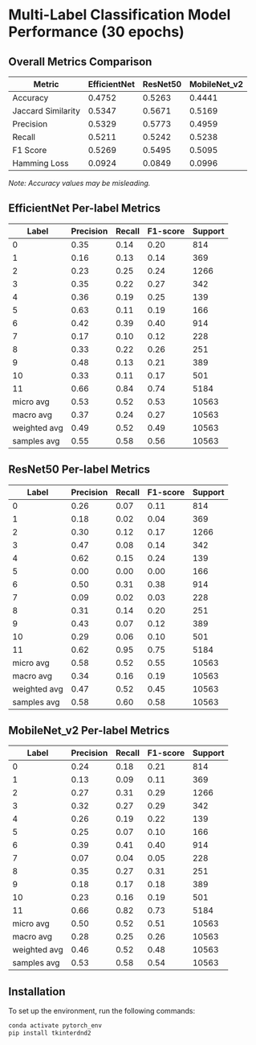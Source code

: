 # Multi-Label Classification Model Performance (30 epochs)

## Overall Metrics Comparison

| Metric | EfficientNet | ResNet50 | MobileNet_v2 |
| --- | --- | --- | --- |
| Accuracy | 0.4752 | 0.5263 | 0.4441 |
| Jaccard Similarity | 0.5347 | 0.5671 | 0.5169 |
| Precision | 0.5329 | 0.5773 | 0.4959 |
| Recall | 0.5211 | 0.5242 | 0.5238 |
| F1 Score | 0.5269 | 0.5495 | 0.5095 |
| Hamming Loss | 0.0924 | 0.0849 | 0.0996 |

*Note: Accuracy values may be misleading.*

## EfficientNet Per-label Metrics

| Label | Precision | Recall | F1-score | Support |
| --- | --- | --- | --- | --- |
| 0 | 0.35 | 0.14 | 0.20 | 814 |
| 1 | 0.16 | 0.13 | 0.14 | 369 |
| 2 | 0.23 | 0.25 | 0.24 | 1266 |
| 3 | 0.35 | 0.22 | 0.27 | 342 |
| 4 | 0.36 | 0.19 | 0.25 | 139 |
| 5 | 0.63 | 0.11 | 0.19 | 166 |
| 6 | 0.42 | 0.39 | 0.40 | 914 |
| 7 | 0.17 | 0.10 | 0.12 | 228 |
| 8 | 0.33 | 0.22 | 0.26 | 251 |
| 9 | 0.48 | 0.13 | 0.21 | 389 |
| 10 | 0.33 | 0.11 | 0.17 | 501 |
| 11 | 0.66 | 0.84 | 0.74 | 5184 |
| micro avg | 0.53 | 0.52 | 0.53 | 10563 |
| macro avg | 0.37 | 0.24 | 0.27 | 10563 |
| weighted avg | 0.49 | 0.52 | 0.49 | 10563 |
| samples avg | 0.55 | 0.58 | 0.56 | 10563 |

## ResNet50 Per-label Metrics

| Label | Precision | Recall | F1-score | Support |
| --- | --- | --- | --- | --- |
| 0 | 0.26 | 0.07 | 0.11 | 814 |
| 1 | 0.18 | 0.02 | 0.04 | 369 |
| 2 | 0.30 | 0.12 | 0.17 | 1266 |
| 3 | 0.47 | 0.08 | 0.14 | 342 |
| 4 | 0.62 | 0.15 | 0.24 | 139 |
| 5 | 0.00 | 0.00 | 0.00 | 166 |
| 6 | 0.50 | 0.31 | 0.38 | 914 |
| 7 | 0.09 | 0.02 | 0.03 | 228 |
| 8 | 0.31 | 0.14 | 0.20 | 251 |
| 9 | 0.43 | 0.07 | 0.12 | 389 |
| 10 | 0.29 | 0.06 | 0.10 | 501 |
| 11 | 0.62 | 0.95 | 0.75 | 5184 |
| micro avg | 0.58 | 0.52 | 0.55 | 10563 |
| macro avg | 0.34 | 0.16 | 0.19 | 10563 |
| weighted avg | 0.47 | 0.52 | 0.45 | 10563 |
| samples avg | 0.58 | 0.60 | 0.58 | 10563 |

## MobileNet_v2 Per-label Metrics

| Label | Precision | Recall | F1-score | Support |
| --- | --- | --- | --- | --- |
| 0 | 0.24 | 0.18 | 0.21 | 814 |
| 1 | 0.13 | 0.09 | 0.11 | 369 |
| 2 | 0.27 | 0.31 | 0.29 | 1266 |
| 3 | 0.32 | 0.27 | 0.29 | 342 |
| 4 | 0.26 | 0.19 | 0.22 | 139 |
| 5 | 0.25 | 0.07 | 0.10 | 166 |
| 6 | 0.39 | 0.41 | 0.40 | 914 |
| 7 | 0.07 | 0.04 | 0.05 | 228 |
| 8 | 0.35 | 0.27 | 0.31 | 251 |
| 9 | 0.18 | 0.17 | 0.18 | 389 |
| 10 | 0.23 | 0.16 | 0.19 | 501 |
| 11 | 0.66 | 0.82 | 0.73 | 5184 |
| micro avg | 0.50 | 0.52 | 0.51 | 10563 |
| macro avg | 0.28 | 0.25 | 0.26 | 10563 |
| weighted avg | 0.46 | 0.52 | 0.48 | 10563 |
| samples avg | 0.53 | 0.58 | 0.54 | 10563 |

## Installation

To set up the environment, run the following commands:

```bash
conda activate pytorch_env
pip install tkinterdnd2
```
